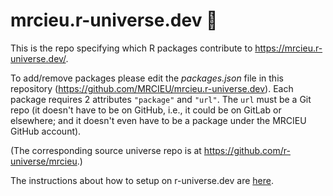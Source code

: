 # mrcieu.r-universe.dev :rocket:

This is the repo specifying which R packages contribute to <https://mrcieu.r-universe.dev/>.

To add/remove packages please edit the *packages.json* file in this repository (<https://github.com/MRCIEU/mrcieu.r-universe.dev>). Each package requires 2 attributes `"package"` and `"url"`. The `url` must be a Git repo (it doesn't have to be on GitHub, i.e., it could be on GitLab or elsewhere; and it doesn't even have to be a package under the MRCIEU GitHub account).

(The corresponding source universe repo is at <https://github.com/r-universe/mrcieu>.)

The instructions about how to setup on r-universe.dev are [here](https://ropensci.org/blog/2021/06/22/setup-runiverse/).
